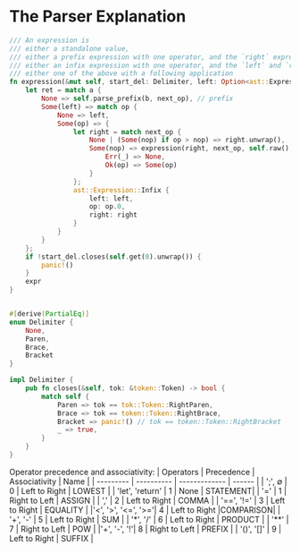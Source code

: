 # The Parser Explanation

```rust
/// An expression is
/// either a standalone value,
/// either a prefix expression with one operator, and the `right` expression, but no a `left` expr, neither a following operation,
/// either an infix expression with one operator, and the `left` and `right` expressions, but no following operation,
/// either one of the above with a following application
fn expression(&mut self, start_del: Delimiter, left: Option<ast::Expression>, op: Option<operator::Op>, right: Option<ast::Expression>, next_op: Option<operator::Op>) -> Expression {
	let ret = match a {
		None => self.parse_prefix(b, next_op), // prefix
		Some(left) => match op {
			None => left,
			Some(op) => {
				let right = match next_op {
					None | (Some(nop) if op > nop) => right.unwrap(),
					Some(nop) => expression(right, next_op, self.raw(), match OpPrec::try_from(self.get(0)) {
						Err(_) => None,
						Ok(op) => Some(op)
					}
				};
				ast::Expression::Infix {
					left: left,
					op: op.0,
					right: right
				}
			}
		}
	};
	if !start_del.closes(self.get(0).unwrap()) {
		panic!()
	}
	expr
}


#[derive(PartialEq)]
enum Delimiter {
    None,
    Paren,
    Brace,
    Bracket
}

impl Delimiter {
    pub fn closes(&self, tok: &token::Token) -> bool {
        match self {
            Paren => tok == tok::Token::RightParen,
            Brace => tok == token::Token::RightBrace,
            Bracket => panic!() // tok == token::Token::RightBracket
            _ => true,
		}
	}
}
```
Operator precedence and associativity:
|  Operators  |  Precedence  |  Associativity |   Name   |
|  ---------  |  ----------  |  ------------- |  ------  |
|   ';', ∅    |      0       |  Left to Right |  LOWEST  |
| 'let', 'return' |      1   |  None          | STATEMENT|
|     '='     |      1       |  Right to Left |  ASSIGN  |
|     ','     |      2       |  Left to Right |  COMMA   |
| '==', '!='  |      3       |  Left to Right | EQUALITY |
|'<', '>', '<=', '>='|   4   |  Left to Right |COMPARISON|
|   '+', '-'  |      5       |  Left to Right |    SUM   |
|  '\*', '/'  |      6       |  Left to Right |  PRODUCT |
|   '\*\*'    |      7       |  Right to Left |    POW   |
|'+', '-', '!'|      8       |  Right to Left |  PREFIX  |
|  '()', '[]' |      9       |  Left to Right |  SUFFIX  |
